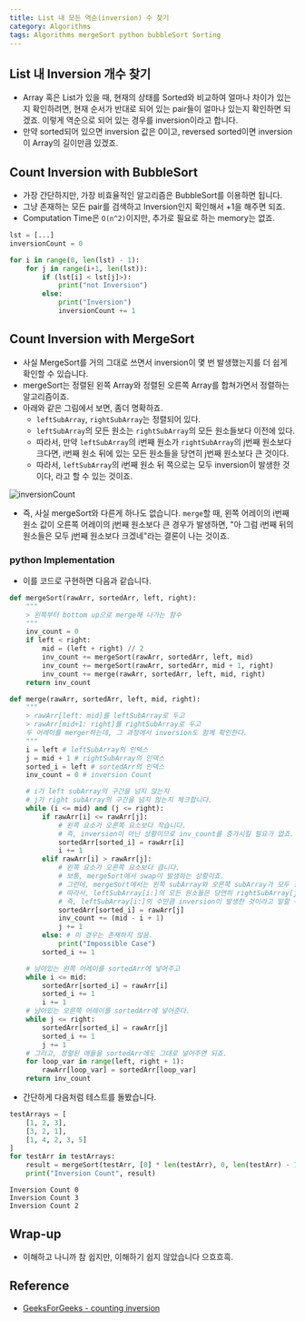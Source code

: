 ```yaml
---
title: List 내 모든 역순(inversion) 수 찾기
category: Algorithms
tags: Algorithms mergeSort python bubbleSort Sorting
---
```


## List 내 Inversion 개수 찾기

- Array 혹은 List가 있을 때, 현재의 상태를 Sorted와 비교하여 얼마나 차이가 있는지 확인하려면, 현재 순서가 반대로 되어 있는 pair들이 얼마나 있는지 확인하면 되겠죠. 이렇게 역순으로 되어 있는 경우를 inversion이라고 합니다.
- 만약 sorted되어 있으면 inversion 값은 0이고, reversed sorted이면 inversion이 Array의 길이만큼 있겠죠.

## Count Inversion with BubbleSort

- 가장 간단하지만, 가장 비효율적인 알고리즘은 BubbleSort를 이용하면 됩니다.
- 그냥 존재하는 모든 pair를 검색하고 Inversion인지 확인해서 +1을 해주면 되죠.
- Computation Time은 `O(n^2)`이지만, 추가로 필요로 하는 memory는 없죠.

```python
lst = [...]
inversionCount = 0

for i in range(0, len(lst) - 1): 
    for j in range(i+1, len(lst)):
        if (lst[i] < lst[j]>):
            print("not Inversion")
        else:
            print("Inversion")
            inversionCount += 1
```

## Count Inversion with MergeSort

- 사실 MergeSort를 거의 그대로 쓰면서 inversion이 몇 번 발생했는지를 더 쉽게 확인할 수 있습니다.
- mergeSort는 정렬된 왼쪽 Array와 정렬된 오른쪽 Array를 합쳐가면서 정렬하는 알고리즘이죠.
- 아래와 같은 그림에서 보면, 좀더 명확하죠.
  - `leftSubArray`, `rightSubArray`는 정렬되어 있다.
  - `leftSubArray`의 모든 원소는 `rightSubArray`의 모든 원소들보다 이전에 있다.
  - 따라서, 만약 `leftSubArray`의 i번째 원소가 `rightSubArray`의 j번째 원소보다 크다면, i번째 원소 뒤에 있는 모든 원소들을 당연히 j번째 원소보다 큰 것이다.
  - 따라서, `leftSubArray`의 i번째 원소 뒤 쪽으로는 모두 inversion이 발생한 것이다, 라고 할 수 있는 것이죠.

![inversionCount](https://4.bp.blogspot.com/-0eRg2P8D4rI/WL9tFqovZYI/AAAAAAAAHHs/ROyE5LVywmUwJ3SxAYtnxH2XuLcHu13LQCLcB/s1600/IC%2B-%2BMerge%2BSort.png)

- 즉, 사실 mergeSort와 다른게 하나도 없습니다. `merge`할 때, 왼쪽 어레이의 i번째 원소 값이 오른쪽 어레이의 j번째 원소보다 큰 경우가 발생하면, "아 그럼 i번째 뒤의 원소들은 모두 j번째 원소보다 크겠네"라는 결론이 나는 것이죠.

### python Implementation

- 이를 코드로 구현하면 다음과 같습니다.

```python
def mergeSort(rawArr, sortedArr, left, right):
    """
    > 왼쪽부터 bottom up으로 merge해 나가는 함수
    """
    inv_count = 0
    if left < right: 
        mid = (left + right) // 2
        inv_count += mergeSort(rawArr, sortedArr, left, mid)
        inv_count += mergeSort(rawArr, sortedArr, mid + 1, right)
        inv_count += merge(rawArr, sortedArr, left, mid, right)
    return inv_count

def merge(rawArr, sortedArr, left, mid, right):
    """
    > rawArr[left: mid]를 leftSubArray로 두고 
    > rawArr[mid+1: right]를 rightSubArray로 두고
    두 어레이를 merger하는데, 그 과정에서 inversion도 함께 확인한다.
    """
    i = left # leftSubArray의 인덱스
    j = mid + 1 # rightSubArray의 인덱스
    sorted_i = left # sortedArr의 인덱스
    inv_count = 0 # inversion Count

    # i가 left subArray의 구간을 넘지 않는지
    # j가 right subArray의 구간을 넘지 않는지 체크합니다.
    while (i <= mid) and (j <= right):
        if rawArr[i] <= rawArr[j]:
            # 왼쪽 요소가 오른쪽 요소보다 작습니다.
            # 즉, inversion이 아닌 상황이므로 inv_count를 증가시킬 필요가 없죠.
            sortedArr[sorted_i] = rawArr[i]
            i += 1
        elif rawArr[i] > rawArr[j]: 
            # 왼쪽 요소가 오른쪽 요소보다 큽니다.
            # 보통, mergeSort에서 swap이 발생하는 상황이죠. 
            # 그런데, mergeSort에서는 왼쪽 subArray와 오른쪽 subArray가 모두 정렬되어 있는 상황입니다.
            # 따라서, leftSubArray[i:]의 모든 원소들은 당연히 rightSubArray[j]보다 크겠죠. 
            # 즉, leftSubArray[i:]의 수만큼 inversion이 발생한 것이라고 말할 수 있습니다.
            sortedArr[sorted_i] = rawArr[j]
            inv_count += (mid - i + 1)
            j += 1
        else: # 이 경우는 존재하지 않음.
            print("Impossible Case")
        sorted_i += 1

    # 남아있는 왼쪽 어레이를 sortedArr에 넣어주고
    while i <= mid:
        sortedArr[sorted_i] = rawArr[i]
        sorted_i += 1
        i += 1
    # 남아있는 오른쪽 어레이를 sortedArr에 넣어준다.
    while j <= right:
        sortedArr[sorted_i] = rawArr[j]
        sorted_i += 1
        j += 1
    # 그리고, 정렬된 애들을 sortedArr에도 그대로 넣어주면 되죠.
    for loop_var in range(left, right + 1):
        rawArr[loop_var] = sortedArr[loop_var]
    return inv_count
```

- 간단하게 다음처럼 테스트를 돌봤습니다.

```python
testArrays = [
    [1, 2, 3], 
    [3, 2, 1],
    [1, 4, 2, 3, 5]
]
for testArr in testArrays:
    result = mergeSort(testArr, [0] * len(testArr), 0, len(testArr) - 1)
    print("Inversion Count", result)
```

```plaintext
Inversion Count 0
Inversion Count 3
Inversion Count 2
```

## Wrap-up

- 이해하고 나니까 참 쉽지만, 이해하기 쉽지 않았습니다 으흐흐흑.

## Reference

- [GeeksForGeeks - counting inversion](https://www.geeksforgeeks.org/counting-inversions/)
